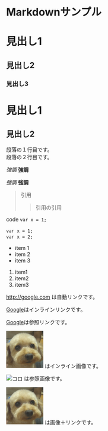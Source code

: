 ﻿Markdownサンプル
================

# 見出し1
## 見出し2
### 見出し3

見出し1
=

見出し2
-

段落の１行目です。  
段落の２行目です。

_強調_ 
__強調__

*強調*
**強調**

> 引用
> > 引用の引用

code `var x = 1;`

    var x = 1;
    var x = 2;


- item 1
- item 2
- item 3

1. item1
1. item2
1. item3


<http://google.com> は自動リンクです。

[Google](http://google.com "Title")はインラインリンクです。

[Google][1]は参照リンクです。

[1]: http://google.com "title"

![コロ](koro.png) はインライン画像です。

![コロ][1] は参照画像です。

[1]: koro.png


[![コロ](koro.png)](http://google.com) は画像＋リンクです。
